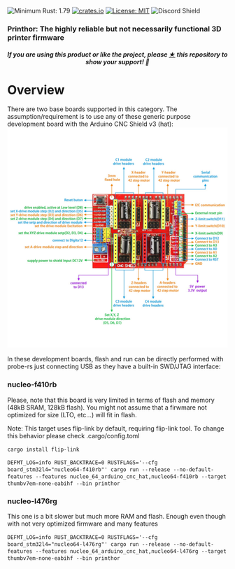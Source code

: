 ![Minimum Rust: 1.79](https://img.shields.io/badge/Minimum%20Rust%20Version-1.79-green.svg)
[![crates.io](https://img.shields.io/crates/v/prinThor.svg)](https://crates.io/crates/prinThor)
[![License: MIT](https://img.shields.io/badge/License-MIT-yellow.svg)](https://opensource.org/licenses/MIT)
![Discord Shield](https://discordapp.com/api/guilds/1169965662618259456/widget.png?style=shield)

<h3>Printhor: The highly reliable but not necessarily functional 3D printer firmware</h3>

<h5><p align="center"><i>If you are using this product or like the project, please <a href="https://github.com/cbruiz/printhor/stargazers">★</a> this repository to show your support! 🤩</i></p></h5>

# Overview

There are two base boards supported in this category.
The assumption/requirement is to use any of these generic purpose development board with the Arduino CNC Shield v3 (hat):
![alt text](../../datasheets/NUCLEO-L476RG_CNC_SHIELD_V3/Arduino-CNC-Shield-Pinout-V3.XX.jpeg "Arduino CNC Shield v3")

In these development boards, flash and run can be directly performed with probe-rs just connecting USB as they have a built-in SWD/JTAG interface:

### nucleo-f410rb
Please, note that this board is very limited in terms of flash and memory (48kB SRAM, 128kB flash).
You might not assume that a firwmare not optimized for size (LTO, etc...) will fit in flash.

Note: This target uses flip-link by default, requiring flip-link tool. To change this behavior please check .cargo/config.toml
```shell
cargo install flip-link
```

```shell
DEFMT_LOG=info RUST_BACKTRACE=0 RUSTFLAGS='--cfg board_stm32l4="nucleo64-f410rb"' cargo run --release --no-default-features --features nucleo_64_arduino_cnc_hat,nucleo64-f410rb --target thumbv7em-none-eabihf --bin printhor
```

### nucleo-l476rg
This one is a bit slower but much more RAM and flash. Enough even though with not very optimized firmware and many features

```shell
DEFMT_LOG=info RUST_BACKTRACE=0 RUSTFLAGS='--cfg board_stm32l4="nucleo64-l476rg"' cargo run --release --no-default-features --features nucleo_64_arduino_cnc_hat,nucleo64-l476rg --target thumbv7em-none-eabihf --bin printhor
```

